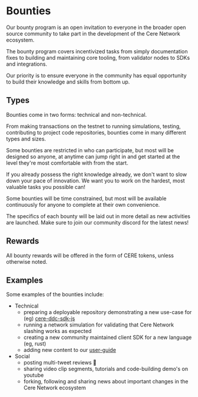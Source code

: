 # Bounties

Our bounty program is an open invitation to everyone in the broader open source community to take part in the development of the Cere Network ecosystem. 

The bounty program covers incentivized tasks from simply documentation fixes to building and maintaining core tooling, from validator nodes to SDKs and integrations. 

Our priority is to ensure everyone in the community has equal opportunity to build their knowledge and skills from bottom up.

## Types

Bounties come in two forms: technical and non-technical. 

From making transactions on the testnet to running simulations, testing, contributing to project code repositories, bounties come in many different types and sizes. 

Some bounties are restricted in who can participate, but most will be designed so anyone, at anytime can jump right in and get started at the level they're most comfortable with from the start. 

If you already possess the right knowledge already, we don't want to slow down your pace of innovation. We want you to work on the hardest, most valuable tasks you possible can! 

Some bounties will be time constrained, but most will be available continuously for anyone to complete at their own convenience.

The specifics of each bounty will be laid out in more detail as new activities are launched.  Make sure to join our community discord for the latest news!

## Rewards

All bounty rewards will be offered in the form of CERE tokens, unless otherwise noted.

## Examples

Some examples of the bounties include:

- Technical
  - preparing a deployable repository demonstrating a new use-case for (eg) [cere-ddc-sdk-js](https://github.com/Cerebellum-Network/cere-ddc-sdk-js)
  - running a network simulation for validating that Cere Network slashing works as expected
  - creating a new community maintained client SDK for a new language (eg, rust)
  - adding new content to our [user-guide](https://docs.cere.network/ddc/developer-guide/examples)
- Social
  - posting multi-tweet reviews 🧵
  - sharing video clip segments, tutorials and code-building demo's on youtube
  - forking, following and sharing news about important changes in the Cere Network ecosystem

